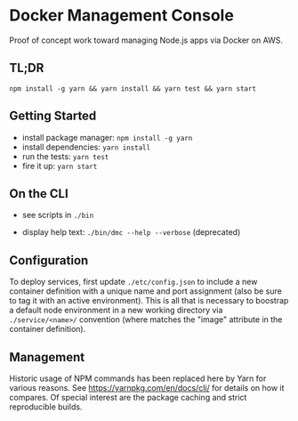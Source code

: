 Docker Management Console
=========================

Proof of concept work toward managing Node.js apps via Docker on AWS.


TL;DR
-----
`npm install -g yarn && yarn install && yarn test && yarn start`


Getting Started
---------------

* install package manager: `npm install -g yarn`
* install dependencies: `yarn install`
* run the tests: `yarn test`
* fire it up: `yarn start`


On the CLI
----------

* see scripts in `./bin`

* display help text: `./bin/dmc --help --verbose` (deprecated)


Configuration
-------------

To deploy services, first update `./etc/config.json` to include a new container
definition with a unique name and port assignment (also be sure to tag it with
an active environment). This is all that is necessary to boostrap a default
node environment in a new working directory via `./service/<name>/` convention
(where <name> matches the "image" attribute in the container definition).


Management
----------

Historic usage of NPM commands has been replaced here by Yarn for various reasons.
See https://yarnpkg.com/en/docs/cli/ for details on how it compares. Of special
interest are the package caching and strict reproducible builds.

